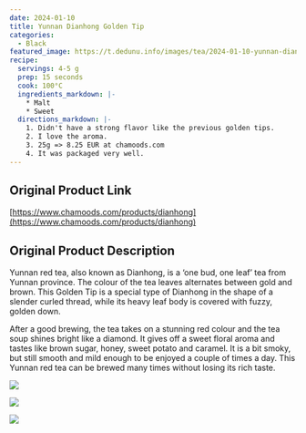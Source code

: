 ```yaml
---
date: 2024-01-10
title: Yunnan Dianhong Golden Tip
categories:
  - Black
featured_image: https://t.dedunu.info/images/tea/2024-01-10-yunnan-dianhong-golden-tip-1.PNG
recipe:
  servings: 4-5 g
  prep: 15 seconds
  cook: 100°C
  ingredients_markdown: |-
    * Malt
    * Sweet
  directions_markdown: |-
    1. Didn't have a strong flavor like the previous golden tips.
    2. I love the aroma.
    3. 25g => 8.25 EUR at chamoods.com
    4. It was packaged very well.
---
```


## Original Product Link

[https://www.chamoods.com/products/dianhong](https://www.chamoods.com/products/dianhong)

## Original Product Description

Yunnan red tea, also known as Dianhong, is a ‘one bud, one leaf’ tea from Yunnan province. The colour of the tea leaves alternates between gold and brown. This Golden Tip is a special type of Dianhong in the shape of a slender curled thread, while its heavy leaf body is covered with fuzzy, golden down.

After a good brewing, the tea takes on a stunning red colour and the tea soup shines bright like a diamond. It gives off a sweet floral aroma and tastes like brown sugar, honey, sweet potato and caramel. It is a bit smoky, but still smooth and mild enough to be enjoyed a couple of times a day. This Yunnan red tea can be brewed many times without losing its rich taste.

![](https://t.dedunu.info/images/tea/2024-01-10-yunnan-dianhong-golden-tip-2.PNG)

![](https://t.dedunu.info/images/tea/2024-01-10-yunnan-dianhong-golden-tip-3.PNG)

![](https://t.dedunu.info/images/tea/2024-01-10-yunnan-dianhong-golden-tip-4.jpg)
